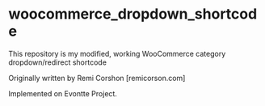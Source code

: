 woocommerce_dropdown_shortcode
==============================

This repository is my modified, working WooCommerce category dropdown/redirect shortcode


Originally written by Remi Corshon [remicorson.com]

Implemented on Evontte Project.
